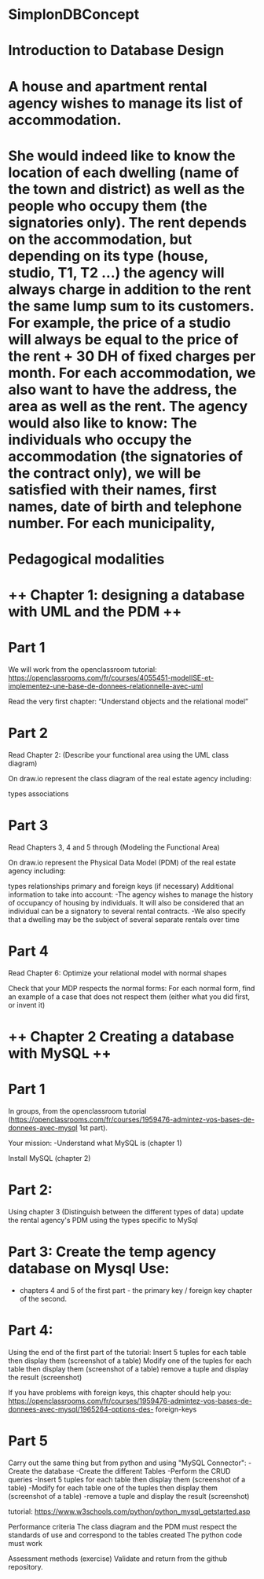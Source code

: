 # SimplonDBConcept

# Introduction to Database Design

# A house and apartment rental agency wishes to manage its list of accommodation.
# She would indeed like to know the location of each dwelling (name of the town and district) as well as the people who occupy them (the signatories only). The rent depends on the accommodation, but depending on its type (house, studio, T1, T2 ...) the agency will always charge in addition to the rent the same lump sum to its customers. For example, the price of a studio will always be equal to the price of the rent + 30 DH of fixed charges per month. For each accommodation, we also want to have the address, the area as well as the rent. The agency would also like to know: The individuals who occupy the accommodation (the signatories of the contract only), we will be satisfied with their names, first names, date of birth and telephone number. For each municipality,

# Pedagogical modalities

# ++ Chapter 1: designing a database with UML and the PDM ++

# Part 1

We will work from the openclassroom tutorial: https://openclassrooms.com/fr/courses/4055451-modelISE-et-implementez-une-base-de-donnees-relationnelle-avec-uml

Read the very first chapter: “Understand objects and the relational model”

# Part 2

Read Chapter 2: (Describe your functional area using the UML class diagram)

On draw.io represent the class diagram of the real estate agency including:

types
associations

# Part 3

Read Chapters 3, 4 and 5 through (Modeling the Functional Area)

On draw.io represent the Physical Data Model (PDM) of the real estate agency including:

types
relationships
primary and foreign keys (if necessary)
Additional information to take into account: -The agency wishes to manage the history of occupancy of housing by individuals. It will also be considered that an individual can be a signatory to several rental contracts. -We also specify that a dwelling may be the subject of several separate rentals over time

# Part 4

Read Chapter 6: Optimize your relational model with normal shapes

Check that your MDP respects the normal forms: For each normal form, find an example of a case that does not respect them (either what you did first, or invent it)

# ++ Chapter 2 Creating a database with MySQL ++

# Part 1

In groups, from the openclassroom tutorial (https://openclassrooms.com/fr/courses/1959476-admintez-vos-bases-de-donnees-avec-mysql 1st part).

Your mission: -Understand what MySQL is (chapter 1)

Install MySQL (chapter 2)

# Part 2:

Using chapter 3 (Distinguish between the different types of data) update the rental agency's PDM using the types specific to MySql

# Part 3: Create the temp agency database on Mysql Use:

- chapters 4 and 5 of the first part - the primary key / foreign key chapter of the second.

# Part 4:

Using the end of the first part of the tutorial: Insert 5 tuples for each table then display them (screenshot of a table) Modify one of the tuples for each table then display them (screenshot of a table) remove a tuple and display the result (screenshot)

If you have problems with foreign keys, this chapter should help you: https://openclassrooms.com/fr/courses/1959476-admintez-vos-bases-de-donnees-avec-mysql/1965264-options-des- foreign-keys

# Part 5

Carry out the same thing but from python and using "MySQL Connector": -Create the database -Create the different Tables -Perform the CRUD queries -Insert 5 tuples for each table then display them (screenshot of a table) -Modify for each table one of the tuples then display them (screenshot of a table) -remove a tuple and display the result (screenshot)

tutorial: https://www.w3schools.com/python/python_mysql_getstarted.asp

Performance criteria
The class diagram and the PDM must respect the standards of use and correspond to the tables created The python code must work

Assessment methods
(exercise) Validate and return from the github repository.
